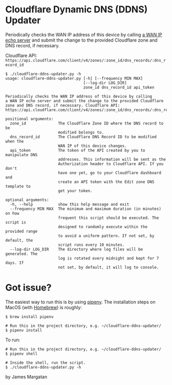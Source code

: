 Cloudflare Dynamic DNS (DDNS) Updater
===

Periodically checks the WAN IP address of this device by calling [a WAN IP echo server](https://ipinfo.io/ip) and submit the change to the provided Cloudflare zone and DNS record, if necessary.

Cloudflare API:
`https://api.cloudflare.com/client/v4/zones/:zone_id/dns_records/:dns_record_id`

```
$ ./cloudflare-ddns-updater.py -h
usage: cloudflare-ddns-updater.py [-h] [--frequency MIN MAX]
                                  [--log-dir LOG_DIR]
                                  zone_id dns_record_id api_token

Periodically checks the WAN IP address of this device by calling
a WAN IP echo server and submit the change to the provided Cloudflare
zone and DNS record, if necessary. Cloudflare API:
https://api.cloudflare.com/client/v4/zones/:zone_id/dns_records/:dns_record_id

positional arguments:
  zone_id              The Cloudflare Zone ID where the DNS record to be
                       modified belongs to.
  dns_record_id        The Cloudflare DNS Record ID to be modified when the
                       WAN IP of this device changes.
  api_token            The token of the API created by you to manipulate DNS
                       addresses. This information will be sent as the
                       Authorization header to Cloudflare API. If you don't
                       have one yet, go to your Cloudflare dashboard and
                       create an API token with the Edit zone DNS template to
                       get your token.

optional arguments:
  -h, --help           show this help message and exit
  --frequency MIN MAX  The minimum and maximum duration (in minutes) on how
                       frequent this script should be executed. The script is
                       designed to randomly execute within the provided range
                       to avoid a uniform pattern. If not set, by default, the
                       script runs every 10 minutes.
  --log-dir LOG_DIR    The directory where log files will be generated. The
                       log is rotated every midnight and kept for 7 days. If
                       not set, by default, it will log to console.
```

# Got issue?

The easiest way to run this is by using [pipenv](https://github.com/pypa/pipenv). The installation steps on MacOS (with [Homebrew](https://brew.sh/)) is roughly:
```
$ brew install pipenv

# Run this in the project directory, e.g. ~/cloudflare-ddns-updater/
$ pipenv install
```

To run:
```
# Run this in the project directory, e.g. ~/cloudflare-ddns-updater/
$ pipenv shell

# Inside the shell, run the script.
$ ./cloudflare-ddns-updater.py -h
```

by James Margatan
